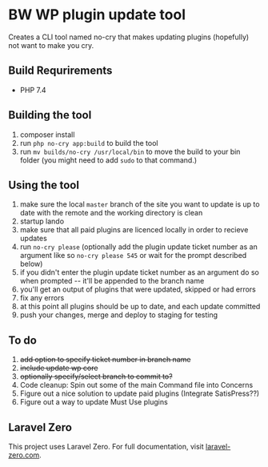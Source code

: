# BW WP plugin update tool 

Creates a CLI tool named no-cry that makes updating plugins (hopefully) not want to make you cry.

## Build Requrirements
- PHP 7.4

## Building the tool
1. composer install
2. run `php no-cry app:build` to build the tool
3. run `mv builds/no-cry /usr/local/bin` to move the build to your bin folder (you might need to add `sudo` to that command.)

## Using the tool
1. make sure the local `master` branch of the site you want to update is up to date with the remote and the working directory is clean
1. startup lando
1. make sure that all paid plugins are licenced locally in order to recieve updates
1. run `no-cry please` (optionally add the plugin update ticket number as an argument like so `no-cry please 545` or wait for the prompt described below)
1. if you didn't enter the plugin update ticket number as an argument do so when prompted -- it'll be appended to the branch name
1. you'll get an output of plugins that were updated, skipped or had errors
1. fix any errors
1. at this point all plugins should be up to date, and each update committed
1. push your changes, merge and deploy to staging for testing

## To do
1. ~~add option to specify ticket number in branch name~~
1. ~~include update wp core~~
1. ~~optionally specify/select branch to commit to?~~
1. Code cleanup: Spin out some of the main Command file into Concerns
1. Figure out a nice solution to update paid plugins (Integrate SatisPress??)
1. Figure out a way to update Must Use plugins

## Laravel Zero

This project uses Laravel Zero. For full documentation, visit [laravel-zero.com](https://laravel-zero.com/).
